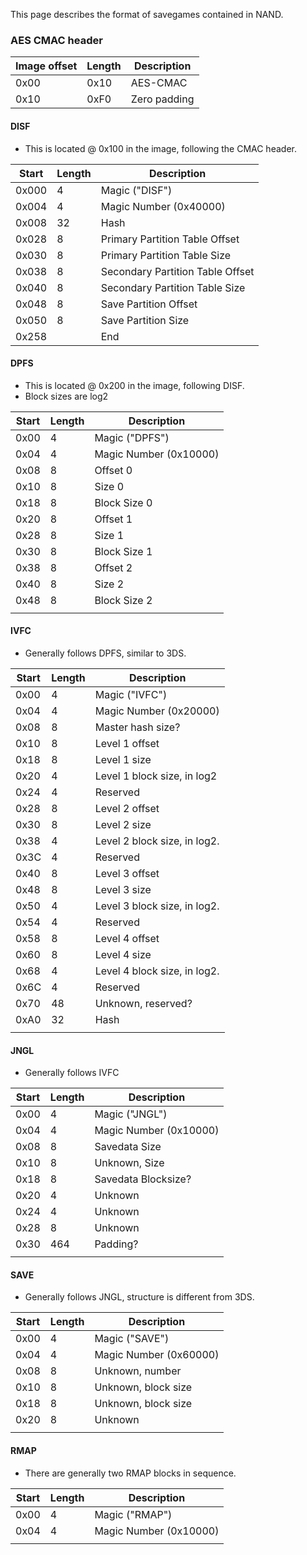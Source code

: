 This page describes the format of savegames contained in NAND.

### AES CMAC header

| Image offset | Length | Description  |
| ------------ | ------ | ------------ |
| 0x00         | 0x10   | AES-CMAC     |
| 0x10         | 0xF0   | Zero padding |

#### DISF

  - This is located @ 0x100 in the image, following the CMAC header.

| Start | Length | Description                      |
| ----- | ------ | -------------------------------- |
| 0x000 | 4      | Magic ("DISF")                   |
| 0x004 | 4      | Magic Number (0x40000)           |
| 0x008 | 32     | Hash                             |
| 0x028 | 8      | Primary Partition Table Offset   |
| 0x030 | 8      | Primary Partition Table Size     |
| 0x038 | 8      | Secondary Partition Table Offset |
| 0x040 | 8      | Secondary Partition Table Size   |
| 0x048 | 8      | Save Partition Offset            |
| 0x050 | 8      | Save Partition Size              |
| 0x258 |        | End                              |

#### DPFS

  - This is located @ 0x200 in the image, following DISF.
  - Block sizes are log2

| Start | Length | Description            |
| ----- | ------ | ---------------------- |
| 0x00  | 4      | Magic ("DPFS")         |
| 0x04  | 4      | Magic Number (0x10000) |
| 0x08  | 8      | Offset 0               |
| 0x10  | 8      | Size 0                 |
| 0x18  | 8      | Block Size 0           |
| 0x20  | 8      | Offset 1               |
| 0x28  | 8      | Size 1                 |
| 0x30  | 8      | Block Size 1           |
| 0x38  | 8      | Offset 2               |
| 0x40  | 8      | Size 2                 |
| 0x48  | 8      | Block Size 2           |
|       |        |                        |

#### IVFC

  - Generally follows DPFS, similar to 3DS.

| Start | Length | Description                  |
| ----- | ------ | ---------------------------- |
| 0x00  | 4      | Magic ("IVFC")               |
| 0x04  | 4      | Magic Number (0x20000)       |
| 0x08  | 8      | Master hash size?            |
| 0x10  | 8      | Level 1 offset               |
| 0x18  | 8      | Level 1 size                 |
| 0x20  | 4      | Level 1 block size, in log2  |
| 0x24  | 4      | Reserved                     |
| 0x28  | 8      | Level 2 offset               |
| 0x30  | 8      | Level 2 size                 |
| 0x38  | 4      | Level 2 block size, in log2. |
| 0x3C  | 4      | Reserved                     |
| 0x40  | 8      | Level 3 offset               |
| 0x48  | 8      | Level 3 size                 |
| 0x50  | 4      | Level 3 block size, in log2. |
| 0x54  | 4      | Reserved                     |
| 0x58  | 8      | Level 4 offset               |
| 0x60  | 8      | Level 4 size                 |
| 0x68  | 4      | Level 4 block size, in log2. |
| 0x6C  | 4      | Reserved                     |
| 0x70  | 48     | Unknown, reserved?           |
| 0xA0  | 32     | Hash                         |
|       |        |                              |

#### JNGL

  - Generally follows IVFC

| Start | Length | Description            |
| ----- | ------ | ---------------------- |
| 0x00  | 4      | Magic ("JNGL")         |
| 0x04  | 4      | Magic Number (0x10000) |
| 0x08  | 8      | Savedata Size          |
| 0x10  | 8      | Unknown, Size          |
| 0x18  | 8      | Savedata Blocksize?    |
| 0x20  | 4      | Unknown                |
| 0x24  | 4      | Unknown                |
| 0x28  | 8      | Unknown                |
| 0x30  | 464    | Padding?               |
|       |        |                        |

#### SAVE

  - Generally follows JNGL, structure is different from 3DS.

| Start | Length | Description            |
| ----- | ------ | ---------------------- |
| 0x00  | 4      | Magic ("SAVE")         |
| 0x04  | 4      | Magic Number (0x60000) |
| 0x08  | 8      | Unknown, number        |
| 0x10  | 8      | Unknown, block size    |
| 0x18  | 8      | Unknown, block size    |
| 0x20  | 8      | Unknown                |
|       |        |                        |

#### RMAP

  - There are generally two RMAP blocks in sequence.

| Start | Length | Description            |
| ----- | ------ | ---------------------- |
| 0x00  | 4      | Magic ("RMAP")         |
| 0x04  | 4      | Magic Number (0x10000) |
|       |        |                        |
